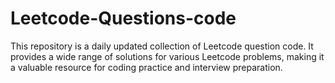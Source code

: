 # Leetcode-Questions-code
This repository is a daily updated collection of Leetcode question code. It provides a wide range of solutions for various Leetcode problems, making it a valuable resource for coding practice and interview preparation.
